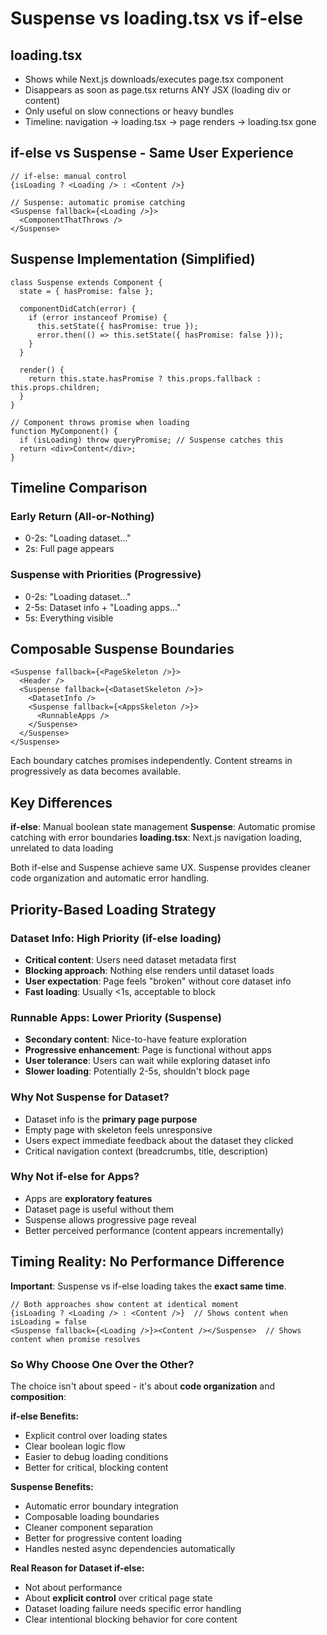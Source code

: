 # Suspense vs loading.tsx vs if-else

## loading.tsx
- Shows while Next.js downloads/executes page.tsx component
- Disappears as soon as page.tsx returns ANY JSX (loading div or content)
- Only useful on slow connections or heavy bundles
- Timeline: navigation → loading.tsx → page renders → loading.tsx gone

## if-else vs Suspense - Same User Experience

```tsx
// if-else: manual control
{isLoading ? <Loading /> : <Content />}

// Suspense: automatic promise catching  
<Suspense fallback={<Loading />}>
  <ComponentThatThrows />
</Suspense>
```

## Suspense Implementation (Simplified)

```tsx
class Suspense extends Component {
  state = { hasPromise: false };
  
  componentDidCatch(error) {
    if (error instanceof Promise) {
      this.setState({ hasPromise: true });
      error.then(() => this.setState({ hasPromise: false }));
    }
  }
  
  render() {
    return this.state.hasPromise ? this.props.fallback : this.props.children;
  }
}

// Component throws promise when loading
function MyComponent() {
  if (isLoading) throw queryPromise; // Suspense catches this
  return <div>Content</div>;
}
```

## Timeline Comparison

### Early Return (All-or-Nothing)
- 0-2s: "Loading dataset..."
- 2s: Full page appears

### Suspense with Priorities (Progressive)
- 0-2s: "Loading dataset..." 
- 2-5s: Dataset info + "Loading apps..."
- 5s: Everything visible

## Composable Suspense Boundaries

```tsx
<Suspense fallback={<PageSkeleton />}>
  <Header />
  <Suspense fallback={<DatasetSkeleton />}>
    <DatasetInfo />
    <Suspense fallback={<AppsSkeleton />}>
      <RunnableApps />
    </Suspense>
  </Suspense>
</Suspense>
```

Each boundary catches promises independently. Content streams in progressively as data becomes available.

## Key Differences

**if-else**: Manual boolean state management
**Suspense**: Automatic promise catching with error boundaries
**loading.tsx**: Next.js navigation loading, unrelated to data loading

Both if-else and Suspense achieve same UX. Suspense provides cleaner code organization and automatic error handling.

## Priority-Based Loading Strategy

### Dataset Info: High Priority (if-else loading)
- **Critical content**: Users need dataset metadata first
- **Blocking approach**: Nothing else renders until dataset loads
- **User expectation**: Page feels "broken" without core dataset info
- **Fast loading**: Usually <1s, acceptable to block

### Runnable Apps: Lower Priority (Suspense)
- **Secondary content**: Nice-to-have feature exploration
- **Progressive enhancement**: Page is functional without apps
- **User tolerance**: Users can wait while exploring dataset info
- **Slower loading**: Potentially 2-5s, shouldn't block page

### Why Not Suspense for Dataset?
- Dataset info is the **primary page purpose**
- Empty page with skeleton feels unresponsive
- Users expect immediate feedback about the dataset they clicked
- Critical navigation context (breadcrumbs, title, description)

### Why Not if-else for Apps?
- Apps are **exploratory features**
- Dataset page is useful without them
- Suspense allows progressive page reveal
- Better perceived performance (content appears incrementally)

## Timing Reality: No Performance Difference

**Important**: Suspense vs if-else loading takes the **exact same time**.

```tsx
// Both approaches show content at identical moment
{isLoading ? <Loading /> : <Content />}  // Shows content when isLoading = false
<Suspense fallback={<Loading />}><Content /></Suspense>  // Shows content when promise resolves
```

### So Why Choose One Over the Other?

The choice isn't about speed - it's about **code organization** and **composition**:

**if-else Benefits:**
- Explicit control over loading states
- Clear boolean logic flow
- Easier to debug loading conditions
- Better for critical, blocking content

**Suspense Benefits:**
- Automatic error boundary integration
- Composable loading boundaries
- Cleaner component separation
- Better for progressive content loading
- Handles nested async dependencies automatically

**Real Reason for Dataset if-else:**
- Not about performance
- About **explicit control** over critical page state
- Dataset loading failure needs specific error handling
- Clear intentional blocking behavior for core content